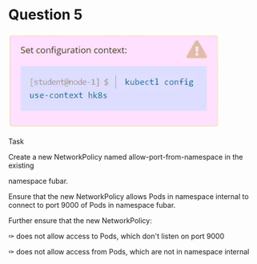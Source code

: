 # Question 5

![alt text](image.png)

Task

Create a new NetworkPolicy named allow-port-from-namespace in the existing

namespace fubar.

Ensure that the new NetworkPolicy allows Pods in namespace internal to connect to port 9000 of Pods in namespace fubar.

Further ensure that the new NetworkPolicy:

✑ does not allow access to Pods, which don't listen on port 9000

✑ does not allow access from Pods, which are not in namespace internal
